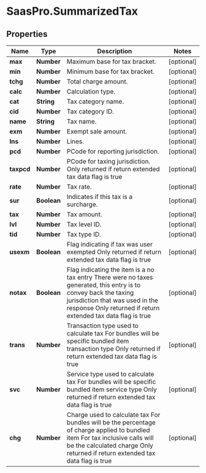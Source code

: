 # SaasPro.SummarizedTax

## Properties

Name | Type | Description | Notes
------------ | ------------- | ------------- | -------------
**max** | **Number** | Maximum base for tax bracket. | [optional] 
**min** | **Number** | Minimum base for tax bracket. | [optional] 
**tchg** | **Number** | Total charge amount. | [optional] 
**calc** | **Number** | Calculation type. | [optional] 
**cat** | **String** | Tax category name. | [optional] 
**cid** | **Number** | Tax category ID. | [optional] 
**name** | **String** | Tax name. | [optional] 
**exm** | **Number** | Exempt sale amount. | [optional] 
**lns** | **Number** | Lines. | [optional] 
**pcd** | **Number** | PCode for reporting jurisdiction. | [optional] 
**taxpcd** | **Number** | PCode for taxing jurisdiction.  Only returned if return extended tax data flag is true | [optional] 
**rate** | **Number** | Tax rate. | [optional] 
**sur** | **Boolean** | Indicates if this tax is a surcharge. | [optional] 
**tax** | **Number** | Tax amount. | [optional] 
**lvl** | **Number** | Tax level ID. | [optional] 
**tid** | **Number** | Tax type ID. | [optional] 
**usexm** | **Boolean** | Flag indicating if tax was user exempted  Only returned if return extended tax data flag is true | [optional] 
**notax** | **Boolean** | Flag indicating the item is a no tax entry  There were no taxes generated, this entry is to convey back the taxing jurisdiction that was used in the response  Only returned if return extended tax data flag is true | [optional] 
**trans** | **Number** | Transaction type used to calculate tax  For bundles will be specific bundled item transaction type  Only returned if return extended tax data flag is true | [optional] 
**svc** | **Number** | Service type used to calculate tax  For bundles will be specific bundled item service type  Only returned if return extended tax data flag is true | [optional] 
**chg** | **Number** | Charge used to calculate tax  For bundles will be the percentage of charge applied to bundled item  For tax inclusive calls will be the calculated charge  Only returned if return extended tax data flag is true | [optional] 


